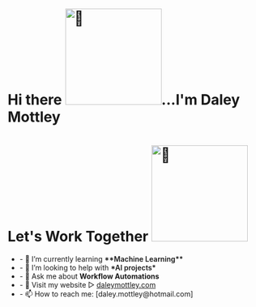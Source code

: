 
<div>
<h1>Hi there <img alt="👋" src="https://raw.githubusercontent.com/dmotts/dmotts/main/static/images/hi.gif" width="190" />...I'm Daley Mottley </h1>
  <div  align="left">
    <h1>Let's Work Together <img alt="🤝" src="https://raw.githubusercontent.com/dmotts/dmotts/main/static/images/handshake.gif" width="190" /></h1>
   <ul>
     <li>- 🌱 I’m currently learning <span style="font-weight:600;">**Machine Learning**</span></li>
     <li>- 🤔 I’m looking to help with <span style="font-weight:600;">*AI projects*</span></li>
     <li>- 💬 Ask me about <span style="font-weight:600;"><strong>Workflow Automations</strong></span></li>
     <li>- 🔗 Visit my website ▻  <a href="https://dmotts.github.io/portfolio">daleymottley.com</a></li>
     <li>- 📫 How to reach me:  [daley.mottley@hotmail.com]</li>
   </ul>
  </div>
